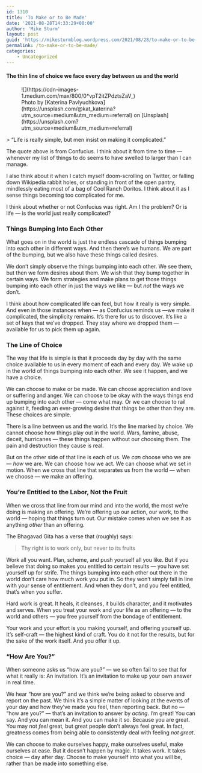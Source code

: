 ```yaml
---
id: 1310
title: 'To Make or to Be Made'
date: '2021-08-28T14:33:29+00:00'
author: 'Mike Sturm'
layout: post
guid: 'https://mikesturmblog.wordpress.com/2021/08/28/to-make-or-to-be-made/'
permalink: /to-make-or-to-be-made/
categories:
    - Uncategorized
---
```


#### The thin line of choice we face every day between us and the world

<figure class="wp-caption">![](https://cdn-images-1.medium.com/max/800/0*vpT2itZPdztsZaV_)<figcaption class="wp-caption-text">Photo by [Katerina Pavlyuchkova](https://unsplash.com/@kat_katerina?utm_source=medium&utm_medium=referral) on [Unsplash](https://unsplash.com?utm_source=medium&utm_medium=referral)</figcaption></figure>> “Life is really simple, but men insist on making it complicated.”

The quote above is from Confucius. I think about it from time to time — whenever my list of things to do seems to have swelled to larger than I can manage.

I also think about it when I catch myself doom-scrolling on Twitter, or falling down Wikipedia rabbit holes, or standing in front of the open pantry, mindlessly eating most of a bag of Cool Ranch Doritos. I think about it as I sense things becoming too complicated for me.

I think about whether or not Confucius was right. Am I the problem? Or is life — is the world just really complicated?

### Things Bumping Into Each Other

What goes on in the world is just the endless cascade of things bumping into each other in different ways. And then there’s we humans. We are part of the bumping, but we also have these things called desires.

We don’t simply observe the things bumping into each other. We see them, but then we form desires about them. We wish that they bump together in certain ways. We form strategies and make plans to get those things bumping into each other in just the ways we like — but *not* the ways we don’t.

I think about how complicated life can feel, but how it really is very simple. And even in those instances when — as Confucius reminds us —we make it complicated, the simplicity remains. It’s there for us to discover. It’s like a set of keys that we’ve dropped. They stay where we dropped them — available for us to pick them up again.

### The Line of Choice

The way that life is simple is that it proceeds day by day with the same choice available to us in every moment of each and every day. We wake up in the world of things bumping into each other. We see it happen, and we have a choice.

We can choose to make or be made. We can choose appreciation and love or suffering and anger. We can choose to be okay with the ways things end up bumping into each other — come what may. Or we can choose to rail against it, feeding an ever-growing desire that things be other than they are. These choices are simple.

There is a line between us and the world. It’s the line marked by choice. We cannot choose how things play out in the world. Wars, famine, abuse, deceit, hurricanes — these things happen without our choosing them. The pain and destruction they cause is real.

But on the other side of that line is each of us. We *can* choose who we are — *how* we are. We can choose how we act. We can choose what we set in motion. When we cross that line that separates us from the world — when we choose — we make an offering.

### You’re Entitled to the Labor, Not the Fruit

When we cross that line from our mind and into the world, the most we’re doing is making an offering. We’re offering up our action, our work, to the world — hoping that things turn out. Our mistake comes when we see it as anything *other* than an offering.

The Bhagavad Gita has a verse that (roughly) says:

> Thy right is to work only, but never to its fruits

Work all you want. Plan, scheme, and push yourself all you like. But if you believe that doing so makes you entitled to certain results — you have set yourself up for strife. The things bumping into each other out there in the world don’t care how much work you put in. So they won’t simply fall in line with your sense of entitlement. And when they don’t, and you feel entitled, that’s when you suffer.

Hard work is great. It heals, it cleanses, it builds character, and it motivates and serves. When you treat your work and your life as an offering — to the world and others — you free yourself from the bondage of entitlement.

Your work and your effort is you making yourself, and offering yourself up. It’s self-craft — the highest kind of craft. You do it not for the results, but for the sake of the work itself. And you offer it up.

### “How Are You?”

When someone asks us “how are you?” — we so often fail to see that for what it really is: An invitation. It’s an invitation to make up your own answer in real time.

We hear “how are you?” and we think we’re being asked to observe and report on the past. We think it’s a simple matter of looking at the events of your day and how they’ve made you feel, then reporting back. But no — “how are you?” — that’s an invitation to answer by *acting*. I’m great! You can say. And you can mean it. And you can make it so. Because you are great. You may not *feel* great, but great people don’t always feel great. In fact, greatness comes from being able to consistently deal with feeling *not great*.

We can choose to make ourselves happy, make ourselves useful, make ourselves at ease. But it doesn’t happen by magic. It takes work. It takes choice — day after day. Choose to make yourself into what you will be, rather than be made into something else.
